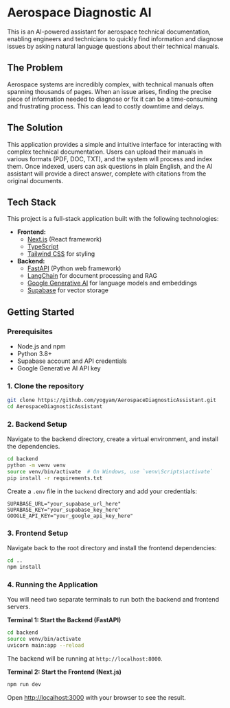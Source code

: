 # Aerospace Diagnostic AI

This is an AI-powered assistant for aerospace technical documentation, enabling engineers and technicians to quickly find information and diagnose issues by asking natural language questions about their technical manuals.

## The Problem

Aerospace systems are incredibly complex, with technical manuals often spanning thousands of pages. When an issue arises, finding the precise piece of information needed to diagnose or fix it can be a time-consuming and frustrating process. This can lead to costly downtime and delays.

## The Solution

This application provides a simple and intuitive interface for interacting with complex technical documentation. Users can upload their manuals in various formats (PDF, DOC, TXT), and the system will process and index them. Once indexed, users can ask questions in plain English, and the AI assistant will provide a direct answer, complete with citations from the original documents.

## Tech Stack

This project is a full-stack application built with the following technologies:

*   **Frontend:**
    *   [Next.js](https://nextjs.org/) (React framework)
    *   [TypeScript](https://www.typescriptlang.org/)
    *   [Tailwind CSS](https://tailwindcss.com/) for styling
*   **Backend:**
    *   [FastAPI](https://fastapi.tiangolo.com/) (Python web framework)
    *   [LangChain](https://www.langchain.com/) for document processing and RAG
    *   [Google Generative AI](https://ai.google/discover/generativeai/) for language models and embeddings
    *   [Supabase](https://supabase.com/) for vector storage

## Getting Started

### Prerequisites

- Node.js and npm
- Python 3.8+
- Supabase account and API credentials
- Google Generative AI API key

### 1. Clone the repository

```bash
git clone https://github.com/yogyam/AerospaceDiagnosticAssistant.git
cd AerospaceDiagnosticAssistant
```

### 2. Backend Setup

Navigate to the backend directory, create a virtual environment, and install the dependencies.

```bash
cd backend
python -m venv venv
source venv/bin/activate  # On Windows, use `venv\Scripts\activate`
pip install -r requirements.txt
```

Create a `.env` file in the `backend` directory and add your credentials:

```
SUPABASE_URL="your_supabase_url_here"
SUPABASE_KEY="your_supabase_key_here"
GOOGLE_API_KEY="your_google_api_key_here"
```

### 3. Frontend Setup

Navigate back to the root directory and install the frontend dependencies:

```bash
cd ..
npm install
```

### 4. Running the Application

You will need two separate terminals to run both the backend and frontend servers.

**Terminal 1: Start the Backend (FastAPI)**

```bash
cd backend
source venv/bin/activate
uvicorn main:app --reload
```

The backend will be running at `http://localhost:8000`.

**Terminal 2: Start the Frontend (Next.js)**

```bash
npm run dev
```

Open [http://localhost:3000](http://localhost:3000) with your browser to see the result.
